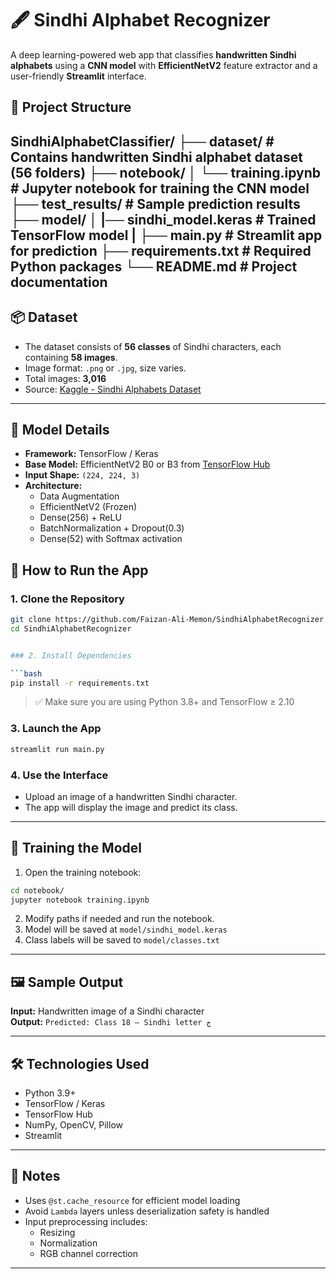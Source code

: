 # 🖋 Sindhi Alphabet Recognizer

A deep learning-powered web app that classifies **handwritten Sindhi alphabets** using a **CNN model** with **EfficientNetV2** feature extractor and a user-friendly **Streamlit** interface.

## 📁 Project Structure

SindhiAlphabetClassifier/
├── dataset/             # Contains handwritten Sindhi alphabet dataset (56 folders)
├── notebook/
│   └── training.ipynb   # Jupyter notebook for training the CNN model
├── test_results/        # Sample prediction results
├── model/
│   |── sindhi_model.keras   # Trained TensorFlow model
|
├── main.py              # Streamlit app for prediction
├── requirements.txt     # Required Python packages
└── README.md            # Project documentation
---

## 📦 Dataset

- The dataset consists of **56 classes** of Sindhi characters, each containing **58 images**.
- Image format: `.png` or `.jpg`, size varies.
- Total images: **3,016**
- Source: [Kaggle - Sindhi Alphabets Dataset](https://www.kaggle.com/datasets/mudasirmurtaza/sindhi-alphabets)

---

## 🧠 Model Details

- **Framework:** TensorFlow / Keras
- **Base Model:** EfficientNetV2 B0 or B3 from [TensorFlow Hub](https://tfhub.dev/)
- **Input Shape:** `(224, 224, 3)`
- **Architecture:**
  - Data Augmentation
  - EfficientNetV2 (Frozen)
  - Dense(256) + ReLU
  - BatchNormalization + Dropout(0.3)
  - Dense(52) with Softmax activation


## 🚀 How to Run the App

### 1. Clone the Repository

```bash
git clone https://github.com/Faizan-Ali-Memon/SindhiAlphabetRecognizer.git
cd SindhiAlphabetRecognizer


### 2. Install Dependencies

```bash
pip install -r requirements.txt
```

> ✅ Make sure you are using Python 3.8+ and TensorFlow ≥ 2.10

### 3. Launch the App

```bash
streamlit run main.py
```

### 4. Use the Interface

- Upload an image of a handwritten Sindhi character.
- The app will display the image and predict its class.

---

## 🧪 Training the Model

1. Open the training notebook:

```bash
cd notebook/
jupyter notebook training.ipynb
```

2. Modify paths if needed and run the notebook.
3. Model will be saved at `model/sindhi_model.keras`
4. Class labels will be saved to `model/classes.txt`

---

## 🖼️ Sample Output

**Input:** Handwritten image of a Sindhi character  
**Output:** `Predicted: Class 18 — Sindhi letter ڄ`

---

## 🛠️ Technologies Used

- Python 3.9+
- TensorFlow / Keras
- TensorFlow Hub
- NumPy, OpenCV, Pillow
- Streamlit

---

## 📌 Notes

- Uses `@st.cache_resource` for efficient model loading
- Avoid `Lambda` layers unless deserialization safety is handled
- Input preprocessing includes:
  - Resizing
  - Normalization
  - RGB channel correction

---